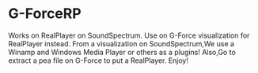 # G-ForceRP
Works on RealPlayer on SoundSpectrum. Use on G-Force visualization for RealPlayer instead.  From a visualization on SoundSpectrum,We use a Winamp and Windows Media Player or others as a plugins!  Also,Go to extract a pea file on G-Force to put a RealPlayer. Enjoy!
